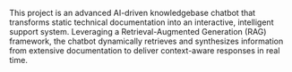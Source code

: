 This project is an advanced AI-driven knowledgebase chatbot that transforms static technical documentation into an interactive, intelligent support system. Leveraging a Retrieval-Augmented Generation (RAG) framework, the chatbot dynamically retrieves and synthesizes information from extensive documentation to deliver context-aware responses in real time.
